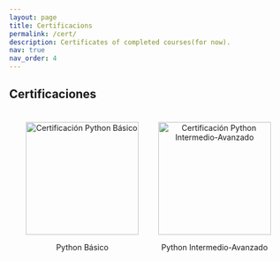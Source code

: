 ```yaml
---
layout: page
title: Certificacions
permalink: /cert/
description: Certificates of completed courses(for now).
nav: true
nav_order: 4
---
```


## Certificaciones

<div class="gallery">
  <div class="gallery-item">
    <img src="{{ '/assets/img/py1.png' | relative_url }}" alt="Certificación Python Básico" width="204" height="auto" />
    <p>Python Básico</p>
  </div>
  <div class="gallery-item">
    <img src="{{ '/assets/img/py2.png' | relative_url }}" alt="Certificación Python Intermedio-Avanzado" width="204" height="auto" />
    <p>Python Intermedio-Avanzado</p>
  </div>
</div>

<style>
  .gallery {
    display: grid;
    grid-template-columns: repeat(auto-fit, minmax(200px, 1fr));
    gap: 15px;
    padding: 20px;
  }

  .gallery-item {
    overflow: hidden;
    text-align: center;
  }

  .gallery-item img {
    width: 204px;
    height: auto;
    display: block;
    margin: 0 auto;
  }
</style>
